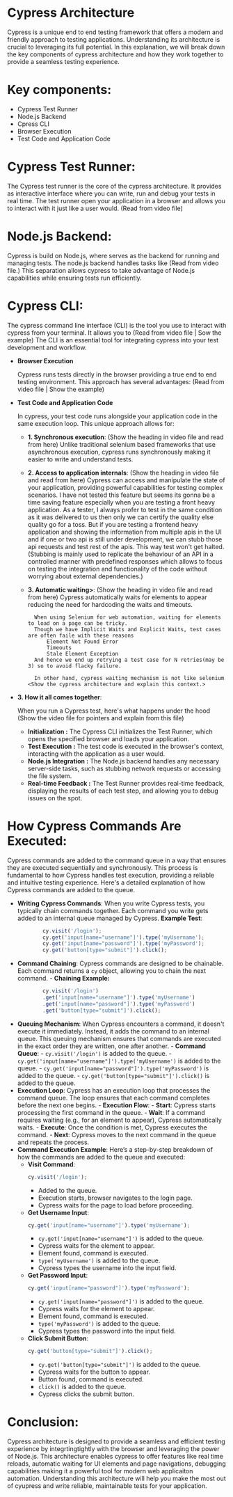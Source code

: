 # Cypress Architecture 
Cypress is a unique end to end testing framework that offers a modern and friendly approach to testing applications. Understanding its architecture is crucial to leveraging its full potential. In this explanation, we will break down the key components of cypress architecture and how they work together to provide a seamless testing experience. 

# Key components:
- Cypress Test Runner
- Node.js Backend
- Cpress CLI
- Browser Execution
- Test Code and Application Code

# Cypress Test Runner:
The Cypress test runner is the core of the cypress architecture. It provides as interactive interface where you can write, run and debug your tests in real time. The test runner open your application in a browser and allows you to interact with it just like a user would. 
(Read from video file)

# Node.js Backend:
Cypress is build on Node.js, where serves as the backend for running and managing tests. The node.js backend handles tasks like 
(Read from video file.)
This separation allows cypress to take advantage of Node.js capabilities while ensuring tests run efficiently.

# Cypress CLI:
The cypress command line interface (CLI) is the tool you use to interact with cypress from your terminal. It allows you to 
(Read from video file | Sow the example)
The CLI is an essential tool for integrating cypress into your test development and workflow.

- **Browser Execution**

    Cypress runs tests directly in the browser providing a true end to end testing environment.
    This approach has several advantages:
    (Read from video file | Show the example)

- **Test Code and Application Code**

    In cypress, your test code runs alongside your application code in the same execution loop. This unique approach allows for:
    - **1. Synchronous execution**:
        (Show the heading in video file and read from here)
        Unlike traditional selenium based frameworks that use asynchronous execution, cypress runs synchronously making it easier to write and understand tests.
    - **2. Access to application internals**:
            (Show the heading in video file and read from here)
            Cypress can access and manipulate the state of your application, providing powerful capabilities for testing complex scenarios. I have not tested this feature but seems its gonna be a time saving feature especially when you are testing a front heavy application.
            As a tester, I always profer to test in the same condition as it was delivered to us then only we can certify the quality else quality go for a toss. But if you are testing a frontend heavy application and showing the information from multiple apis in the UI and if one or two api is still under development, we can stubb those api requests and test rest of the apis. This way test won't get halted. (Stubbing is mainly used to replicate the behaviour of an API in a controlled manner with predefined responses which allows to focus on testing the integration and functionality of the code without worrying about external dependencies.)
    - **3. Automatic waiting>**:
            (Show the heading in video file and read from here)
            Cypress automatically waits for elements to appear reducing the need for hardcoding the waits and timeouts.
        
            When using Selenium for web automation, waiting for elements to load on a page can be tricky. 
            Though we have Implicit Waits and Explicit Waits, test cases are often faile with these reasons
                Element Not Found Error
                Timeouts
                Stale Element Exception
            And hence we end up retrying a test case for N retries(may be 3) so to avoid flacky failure. 

            In other hand, cypress waiting mechanism is not like selenium <Show the cypress architecture and explain this context.>


- **3. How it all comes together**:

    When you run a Cypress test, here's what happens under the hood (Show the video file for pointers and explain from this file)
    - **Initialization :** The Cypress CLI initializes the Test Runner, which opens the specified browser and loads your application.
    - **Test Execution :** The test code is executed in the browser's context, interacting with the application as a user would.
    - **Node.js Integration :** The Node.js backend handles any necessary server-side tasks, such as stubbing network requests or accessing the file system.
    - **Real-time Feedback :** The Test Runner provides real-time feedback, displaying the results of each test step, and allowing you to debug issues on the spot.


# How Cypress Commands Are Executed:

Cypress commands are added to the command queue in a way that ensures they are executed sequentially and synchronously. This process is fundamental to how Cypress handles test execution, providing a reliable and intuitive testing experience. Here's a detailed explanation of how Cypress commands are added to the queue.
- **Writing Cypress Commands**:
    When you write Cypress tests, you typically chain commands together. Each command you write gets added to an internal queue managed by Cypress.
        **Example Test**:
    ```javascript
            cy.visit('/login');
            cy.get('input[name="username"]').type('myUsername');
            cy.get('input[name="password"]').type('myPassword');
            cy.get('button[type="submit"]').click();
    ```
- **Command Chaining**:
    Cypress commands are designed to be chainable. Each command returns a `cy` object, allowing you to chain the next command.
        - **Chaining Example:**
    ```javascript
            cy.visit('/login')
            .get('input[name="username"]').type('myUsername')
            .get('input[name="password"]').type('myPassword')
            .get('button[type="submit"]').click();
    ```
- **Queuing Mechanism**:
    When Cypress encounters a command, it doesn't execute it immediately. Instead, it adds the command to an internal queue. This queuing mechanism ensures that commands are executed in the exact order they are written, one after another.
        - **Command Queue**:
            - `cy.visit('/login')` is added to the queue.
            - `cy.get('input[name="username"]').type('myUsername')` is added to the queue.
            - `cy.get('input[name="password"]').type('myPassword')` is added to the queue.
            - `cy.get('button[type="submit"]').click()` is added to the queue.
- **Execution Loop**:
    Cypress has an execution loop that processes the command queue. The loop ensures that each command completes before the next one begins.
        - **Execution Flow**:
            - **Start**: Cypress starts processing the first command in the queue.
            - **Wait**: If a command requires waiting (e.g., for an element to appear), Cypress automatically waits.
            - **Execute**: Once the condition is met, Cypress executes the command.
            - **Next**: Cypress moves to the next command in the queue and repeats the process.
- **Command Execution Example**:
    Here’s a step-by-step breakdown of how the commands are added to the queue and executed:
    - **Visit Command**:
        ```javascript
        cy.visit('/login');
        ```
        - Added to the queue.
        - Execution starts, browser navigates to the login page.
        - Cypress waits for the page to load before proceeding.
    - **Get Username Input**:
        ```javascript
        cy.get('input[name="username"]').type('myUsername');
        ```
        - `cy.get('input[name="username"]')` is added to the queue.
        - Cypress waits for the element to appear.
        - Element found, command is executed.
        - `type('myUsername')` is added to the queue.
        - Cypress types the username into the input field.
    - **Get Password Input**:
        ```javascript
        cy.get('input[name="password"]').type('myPassword');
        ```
        - `cy.get('input[name="password"]')` is added to the queue.
        - Cypress waits for the element to appear.
        - Element found, command is executed.
        - `type('myPassword')` is added to the queue.
        - Cypress types the password into the input field.
    - **Click Submit Button**:
        ```javascript
        cy.get('button[type="submit"]').click();
        ```
        - `cy.get('button[type="submit"]')` is added to the queue.
        - Cypress waits for the button to appear.
        - Button found, command is executed.
        - `click()` is added to the queue.
        - Cypress clicks the submit button.


# Conclusion:
Cypress architecture is designed to provide a seamless and efficient testing experience by integrtingtightly with the browser and leveraging the power of Node.js. This architecture enables cypress to offer features like real time reloads, automatic waiting for UI elements and page navigations, debugging capabilities making it a powerful tool for modern web applicaiton automation. Understanding this architecture will help you make the most out of cyupress and write reliable, maintainable tests for your application.